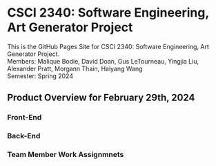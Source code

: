 # CSCI 2340: Software Engineering, Art Generator Project
This is the GitHub Pages Site for CSCI 2340: Software Engineering, Art Generator Project. <br />
Members: Malique Bodie, David Doan, Gus LeTourneau, Yingjia Liu, Alexander Pratt, Morgann Thain, Haiyang Wang <br />
Semester: Spring 2024 <br />
 
## Product Overview for February 29th, 2024

### Front-End 




### Back-End





### Team Member Work Assignmnets
